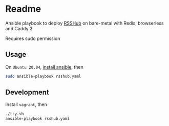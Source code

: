 # Readme

Ansible playbook to deploy [RSSHub](https://github.com/DIYgod/RSSHub) on bare-metal with Redis, browserless and Caddy 2

Requires sudo permission

## Usage

On `Ubuntu 20.04`, [install ansible](https://www.digitalocean.com/community/tutorials/how-to-install-and-configure-ansible-on-ubuntu-20-04), then

```bash
sudo ansible-playbook rsshub.yaml
```

## Development

Install `vagrant`, then

```bash
./try.sh
ansible-playbook rsshub.yaml
```
